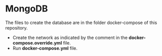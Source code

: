 # MongoDB

The files to create the database are in the folder docker-compose of this repository.

 - Create the network as indicated by the comment in the **docker-compose.override.yml** file.
 - Run **docker-compose.yml** file.